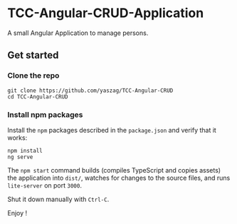 # TCC-Angular-CRUD-Application
A small Angular Application to manage persons.

## Get started

### Clone the repo

```shell
git clone https://github.com/yaszag/TCC-Angular-CRUD
cd TCC-Angular-CRUD
```

### Install npm packages

Install the `npm` packages described in the `package.json` and verify that it works:

```shell
npm install
ng serve
```

The `npm start` command builds (compiles TypeScript and copies assets) the application into `dist/`, watches for changes to the source files, and runs `lite-server` on port `3000`.

Shut it down manually with `Ctrl-C`.

Enjoy !

